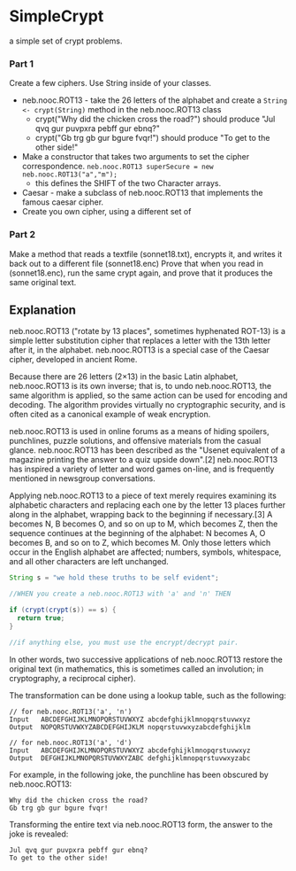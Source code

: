 # SimpleCrypt
a simple set of crypt problems.

### Part 1
Create a few ciphers. Use String inside of your classes.

* neb.nooc.ROT13 - take the 26 letters of the alphabet and create a `String <- crypt(String)` method in the neb.nooc.ROT13 class
  * crypt("Why did the chicken cross the road?") should produce "Jul qvq gur puvpxra pebff gur ebnq?"
  * crypt("Gb trg gb gur bgure fvqr!") should produce "To get to the other side!"
* Make a constructor that takes two arguments to set the cipher correspondence. `neb.nooc.ROT13 superSecure = new neb.nooc.ROT13("a","m");`
  * this defines the SHIFT of the two Character arrays.
* Caesar - make a subclass of neb.nooc.ROT13 that implements the famous caesar cipher.
* Create you own cipher, using a different set of 

### Part 2

Make a method that reads a textfile (sonnet18.txt), encrypts it, and writes it back out to a different file (sonnet18.enc)
Prove that when you read in (sonnet18.enc), run the same crypt again, and prove that it produces the same original text.

## Explanation

neb.nooc.ROT13 ("rotate by 13 places", sometimes hyphenated ROT-13) is a simple letter substitution cipher that replaces a letter with the 13th letter after it, in the alphabet. neb.nooc.ROT13 is a special case of the Caesar cipher, developed in ancient Rome.

Because there are 26 letters (2×13) in the basic Latin alphabet, neb.nooc.ROT13 is its own inverse; that is, to undo neb.nooc.ROT13, the same algorithm is applied, so the same action can be used for encoding and decoding. The algorithm provides virtually no cryptographic security, and is often cited as a canonical example of weak encryption.

neb.nooc.ROT13 is used in online forums as a means of hiding spoilers, punchlines, puzzle solutions, and offensive materials from the casual glance. neb.nooc.ROT13 has been described as the "Usenet equivalent of a magazine printing the answer to a quiz upside down".[2] neb.nooc.ROT13 has inspired a variety of letter and word games on-line, and is frequently mentioned in newsgroup conversations.

Applying neb.nooc.ROT13 to a piece of text merely requires examining its alphabetic characters and replacing each one by the letter 13 places further along in the alphabet, wrapping back to the beginning if necessary.[3] A becomes N, B becomes O, and so on up to M, which becomes Z, then the sequence continues at the beginning of the alphabet: N becomes A, O becomes B, and so on to Z, which becomes M. Only those letters which occur in the English alphabet are affected; numbers, symbols, whitespace, and all other characters are left unchanged.

```Java
String s = "we hold these truths to be self evident";

//WHEN you create a neb.nooc.ROT13 with 'a' and 'n' THEN 

if (crypt(crypt(s)) == s) {
  return true;
}

//if anything else, you must use the encrypt/decrypt pair.
```
In other words, two successive applications of neb.nooc.ROT13 restore the original text (in mathematics, this is sometimes called an involution; in cryptography, a reciprocal cipher).

The transformation can be done using a lookup table, such as the following:

```
// for neb.nooc.ROT13('a', 'n')
Input	ABCDEFGHIJKLMNOPQRSTUVWXYZ abcdefghijklmnopqrstuvwxyz
Output	NOPQRSTUVWXYZABCDEFGHIJKLM nopqrstuvwxyzabcdefghijklm

// for neb.nooc.ROT13('a', 'd')
Input	ABCDEFGHIJKLMNOPQRSTUVWXYZ abcdefghijklmnopqrstuvwxyz
Output	DEFGHIJKLMNOPQRSTUVWXYZABC defghijklmnopqrstuvwxyzabc
```
For example, in the following joke, the punchline has been obscured by neb.nooc.ROT13:

```
Why did the chicken cross the road?
Gb trg gb gur bgure fvqr!
```
Transforming the entire text via neb.nooc.ROT13 form, the answer to the joke is revealed:
```
Jul qvq gur puvpxra pebff gur ebnq?
To get to the other side!
```

